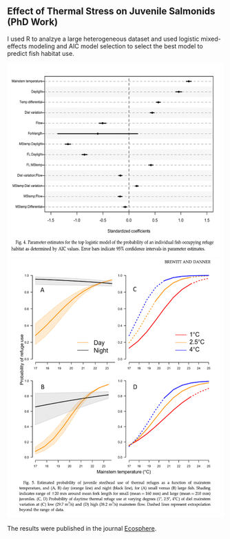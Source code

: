 ## Effect of Thermal Stress on Juvenile Salmonids (PhD Work)

I used R to analzye a large heterogeneous dataset and used logistic mixed-effects modeling and AIC model selection to select the best model to predict fish habitat use.  

<img width="600" height="450" src="images/PhDwork2.png?raw=true"/> 
<img width="600" height="600" src="images/PhDwork1.png?raw=true"/>


The results were published in the journal [Ecosphere](https://esajournals.onlinelibrary.wiley.com/doi/10.1890/ES14-00036.1).

